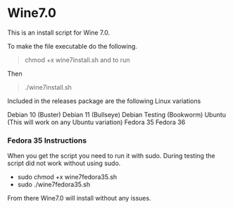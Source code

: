 # Wine7.0
This is an install script for Wine 7.0. 

To make the file executable do the following. 
> chmod +x wine7install.sh and to run 

Then
> ./wine7install.sh


Included in the releases package are the following Linux variations

Debian 10 (Buster)
Debian 11 (Bullseye)
Debian Testing (Bookworm)
Ubuntu (This will work on any Ubuntu variation)
Fedora 35
Fedora 36


### Fedora 35 Instructions 

When you get the script you need to run it with sudo. During testing the script did not work without using sudo.

- sudo chmod +x wine7fedora35.sh
- sudo ./wine7fedora35.sh

From there Wine7.0 will install without any issues.
